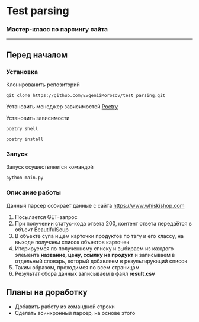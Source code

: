 # Test parsing
### Мастер-класс по парсингу сайта
---

## Перед началом

### Установка


Клонированить репозиторий
```
git clone https://github.com/EvgeniiMorozov/test_parsing.git
```

Установить менеджер зависимостей [Poetry](https://python-poetry.org/docs/#installation)

Установить зависимости
```
poetry shell

poetry install
```
### Запуск

Запуск осуществляется командой
```
python main.py
```

### Описание работы

Данный парсер собирает данные с сайта https://www.whiskishop.com

1. Посылается GET-запрос
2. При получении статус-кода ответа 200, контент ответа передаётся в объект BeautifulSoup
3. В объекте супа ищем карточки продуктов по тэгу и его классу, на выходе получаем список объектов карточек
4. Итерируемся по полученному списку и выбираем из каждого элемента **название, цену, ссылку на продукт** и записываем в отдельный словарь, который добавляем в результирующий список
5. Таким образом, проходимся по всем страницам
6. Результат сбора данных записываем в файл **result.csv**


## Планы на доработку

* Добавить работу из командной строки
* Сделать асинхронный парсер, на основе этого
